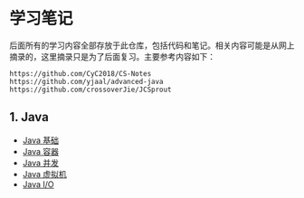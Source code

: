 # 学习笔记
后面所有的学习内容全部存放于此仓库，包括代码和笔记。相关内容可能是从网上摘录的，这里摘录只是为了后面复习。主要参考内容如下：

```
https://github.com/CyC2018/CS-Notes
https://github.com/yjaal/advanced-java
https://github.com/crossoverJie/JCSprout
```



## 1. Java

- [Java 基础](https://github.com/CyC2018/CS-Notes/blob/master/docs/notes/Java%20基础.md)
- [Java 容器](https://github.com/CyC2018/CS-Notes/blob/master/docs/notes/Java%20容器.md)
- [Java 并发](https://github.com/CyC2018/CS-Notes/blob/master/docs/notes/Java%20并发.md)
- [Java 虚拟机](https://github.com/CyC2018/CS-Notes/blob/master/docs/notes/Java%20虚拟机.md)
- [Java I/O](https://github.com/CyC2018/CS-Notes/blob/master/docs/notes/Java%20IO.md)

